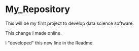 # My_Repository
This will be my first project to develop data science software.

This change I made online.

I "developed" this new line in the Readme.
